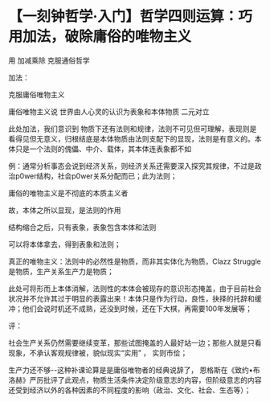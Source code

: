 # 【一刻钟哲学·入门】哲学四则运算：巧用加法，破除庸俗的唯物主义



用 加减乘除 克服通俗哲学



加法：

克服庸俗唯物主义

庸俗唯物主义说 世界由人心灵的认识为表象和本体物质 二元对立



此处加法，我们意识到 物质下还有法则和规律，法则不可见但可理解，表现则是看得见但无意义，归根结底是本体物质由法则支配下的显现，法则是有意义的。本体只是一个法则的傀儡、中介、载体，其本体连表象都不如

例：通常分析事态会说到经济关系，则经济关系还需要深入探究其规律，不过是政治p0wer结构，社会p0wer关系分配而已；此为法则；



庸俗的唯物主义是不彻底的本质主义者



故，本体之所以显现，是法则的作用

结构缩合之后，只有表象，表象包含本体和法则

可以将本体拿去，得到表象和法则；



真正的唯物主义：法则中的必然性是物质，而非其实体化为物质，Clazz Struggle是物质，生产关系生产力是物质；



此处可将形而上本体消解，法则性的本体会被现存的意识形态掩盖，由于目前社会状况并不允许其过于明显的表露出来！本体只是作为行动，良性，抉择的托辞和缓冲；他们会说时机还不成熟，还没到时候，还在下大棋，再需要100年发展等；





评：



社会生产关系仍然需要继续变革，那些试图掩盖的人最好站一边；那些人就是只看现象，不承认客观规律被，貌似现实“实用” ， 实则市侩；

 

生产力还不够--这种补课论算是是庸俗唯物者的经典说辞了， 恩格斯在《致约•布洛赫》严厉批评了此观点，物质生活条件决定阶级意志的内容，但阶级意志的内容还受到经济以外的各种因素的不同程度的影响（政治、文化、社会、生态等）；